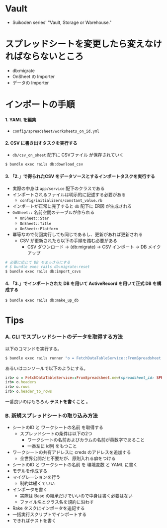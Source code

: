# Vault
- Suikoden series' "Vault, Storage or Warehouse."

# スプレッドシートを変更したら変えなければならないところ
- db:migrate
- OnSheet の Importer
- データの Importer

# インポートの手順

#### 1. YAML を編集
- `config/spreadsheet/worksheets_on_id.yml`

#### 2. CSV に書き出すタスクを実行する
- `db/csv_on_sheet` 配下に CSVファイル が保存されていく

```bash
$ bundle exec rails db:download_csv
```

#### 3. 「2.」で得られたCSV をデータソースとするインポートタスクを実行する
- 実際の中身は `app/service` 配下のクラスである
- インポートされるファイルは明示的に記述する必要がある
  - `config/initializers/constant_value.rb`
- インポートが正常に完了すると `db` 配下に ER図 が生成される
- `OnSheet::` 名前空間のテーブルが作られる
  - `OnSheet::Star`
  - `OnSheet::Title`
  - `OnSheet::Platform`
- 冪等なので何回実行しても同じであるし、更新があれば更新される
  - CSV が更新されたら以下の手順を踏む必要がある
    - CSV ダウンロード -> (db:migrate) -> CSV インポート -> DB メイクアップ

```bash
# 必要に応じて DB をまっさらにする
# $ bundle exec rails db:migrate:reset
$ bundle exec rails db:import_csvs
```

#### 4. 「3.」でインポートされた DB を用いて ActiveRecord を用いて正式 DB を構成する

```bash
$ bundle exec rails db:make_up_db
```

# Tips

### A. CLI でスプレッドシートのデータを取得する方法
以下のコマンドを実行する。

```bash
$ bundle exec rails runner "o = FetchDataTableService::FromSpreadsheet.new(spreadsheet_id: SPREADSHEET_ID, worksheet_name: WORKSHEET_NAME); o.headers; o.rows; o.header_to_rows"
```

あるいはコンソールで以下のようにする。

```ruby
irb> o = FetchDataTableService::FromSpreadsheet.new(spreadsheet_id: SPREADSHEET_ID, worksheet_name: WORKSHEET_NAME) # ログは hoge; nil; では出てしまう
irb> o.headers
irb> o.rows
irb> o.header_to_rows
```

一番良いのはもちろん **テストを書くこと** 。

### B. 新規スプレッドシートの取り込み方法
- シートのID と ワークシートの名前 を取得する
  - スプレッドシートの条件は以下の2つ
    - ワークシートの名前およびカラムの名前が英数字であること
    - 一番左に id列 をもつこと
- ワークシートの共有アドレスに creds のアドレスを追加する
  - 全世界公開だと不要だが、原則入れる癖をつける
- シートのID と ワークシートの名前 を 環境変数 と YAML に書く
- モデルを作成する
- マイグレーションを行う
  - 制約は緩くていい
- インポータを書く
  - 実際は Base の継承だけでいいので中身は書く必要はない
  - ファイル名とクラス名を規約に沿わす
- Rake タスクにインポータを追記する
- 一括実行スクリプトでインポートする
- できればテストを書く
